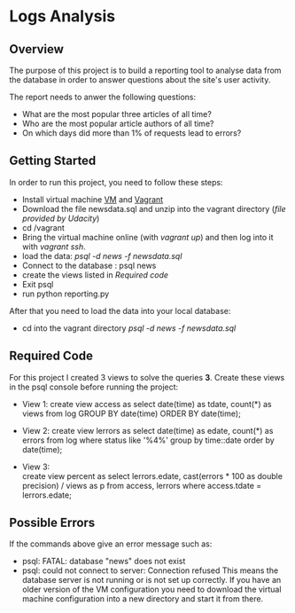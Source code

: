 # Logs Analysis


## Overview

The purpose of this project is to build a reporting tool to analyse data from the database in order to answer questions about the site's user activity.

The report needs to anwer the following questions:

- What are the most popular three articles of all time?
- Who are the most popular article authors of all time?
- On which days did more than 1% of requests lead to errors?

## Getting Started

In order to run this project, you need to follow these steps:

- Install virtual machine [VM](https://www.virtualbox.org/wiki/Download_Old_Builds_5_1) and [Vagrant](https://www.vagrantup.com/)
- Download the file newsdata.sql and unzip into the vagrant directory (*file provided by Udacity*)
- cd /vagrant
- Bring the virtual machine online (with *vagrant up*) and then log into it with *vagrant ssh*.
- load the data: *psql -d news -f newsdata.sql*
- Connect to the database : psql news
- create the views listed in *Required code*
- Exit psql
- run python reporting.py

After that you need to load the data into your local database:
- cd into the vagrant directory *psql -d news -f newsdata.sql*

## Required Code

For this project I created 3 views to solve the queries **3**. Create these views in the psql console before running the project:

- View 1:
	create view access as select date(time) as tdate, count(*) as views from log GROUP BY date(time) ORDER BY date(time);

- View 2:
	create view lerrors as select date(time) as edate, count(*) as errors from log where status like '%4%' group by time::date order by date(time);

- View 3:	
    create view percent as select lerrors.edate, cast(errors * 100 as double precision) / views as p from access, lerrors where access.tdate = lerrors.edate;

## Possible Errors

If the commands above give an error message such as:
- psql: FATAL: database "news" does not exist
- psql: could not connect to server: Connection refused
This means the database server is not running or is not set up correctly. If you have an older version of the VM configuration you need to download the virtual machine configuration into a new directory and start it from there.


